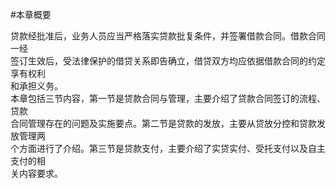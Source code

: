 #本章概要
<p>贷款经批准后，业务人员应当严格落实贷款批复条件，并签署借款合同。借款合同一经 <br />
      签订生效后，受法律保护的借贷关系即告确立，借贷双方均应依据借款合同的约定享有权利 <br />
      和承担义务。 <br />
本章包括三节内容，第一节是贷款合同与管理，主要介绍了贷款合同签订的流程、贷款 <br />
合同管理存在的问题及实施要点。第二节是贷款的发放，主要从贷放分控和贷款发放管理两 <br />
个方面进行了介绍。第三节是贷款支付，主要介绍了实贷实付、受托支付以及自主支付的相 <br />
关内容要求。<br />
</p>